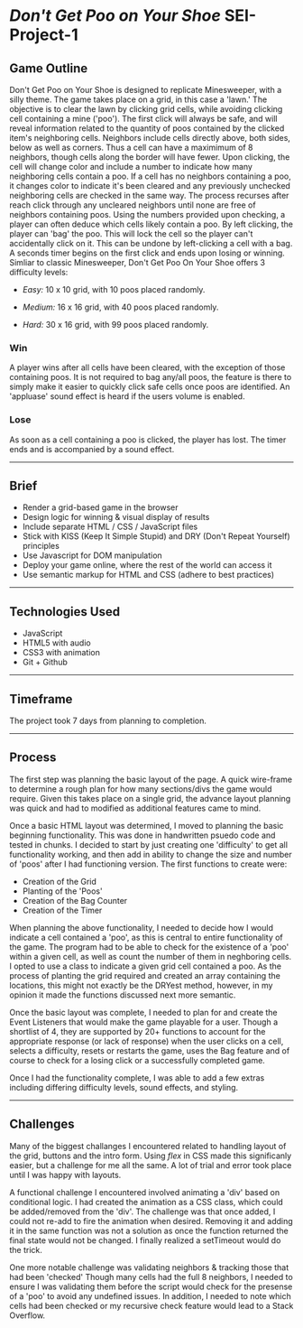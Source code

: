 # ***Don't Get Poo on Your Shoe*** SEI-Project-1

## Game Outline
Don't Get Poo on Your Shoe is designed to replicate Minesweeper, with a silly theme. The game takes place on a grid, in this case a 'lawn.' The objective is to clear the lawn by clicking grid cells, while avoiding clicking cell containing a mine ('poo'). The first click will always be safe, and will reveal information related to the quantity of poos contained by the clicked item's neighboring cells. Neighbors include cells directly above, both sides, below as well as corners. Thus a cell can have a maximimum of 8 neighbors, though cells along the border will have fewer. Upon clicking, the cell will change color and include a number to indicate how many neighboring cells contain a poo. If a cell has no neighbors containing a poo, it changes color to indicate it's been cleared and any previously unchecked neighboring cells are checked in the same way. The process recurses after reach click through any uncleared neighbors until none are free of neighbors containing poos. Using the numbers provided upon checking, a player can often deduce which cells likely contain a poo. By left clicking, the player can 'bag' the poo. This will lock the cell so the player can't accidentally click on it. This can be undone by left-clicking a cell with a bag. A seconds timer begins on the first click and ends upon losing or winning. Simliar to classic Minesweeper, Don't Get Poo On Your Shoe offers 3 difficulty levels:

* *Easy:* 10 x 10 grid, with 10 poos placed randomly.

* *Medium:* 16 x 16 grid, with 40 poos placed randomly.

* *Hard:* 30 x 16 grid, with 99 poos placed randomly.

### Win
 A player wins after all cells have been cleared, with the exception of those containing poos. It is not required to bag any/all poos, the feature is there to simply make it easier to quickly click safe cells once poos are identified. An 'appluase' sound effect is heard if the users volume is enabled.

### Lose
As soon as a cell containing a poo is clicked, the player has lost. The timer ends and is accompanied by a sound effect.

***
## Brief
* Render a grid-based game in the browser
* Design logic for winning & visual display of results
* Include separate HTML / CSS / JavaScript files
* Stick with KISS (Keep It Simple Stupid) and DRY (Don't Repeat Yourself) principles
* Use Javascript for DOM manipulation
* Deploy your game online, where the rest of the world can access it
* Use semantic markup for HTML and CSS (adhere to best practices)
***
## Technologies Used
* JavaScript
* HTML5 with audio
* CSS3 with animation
* Git + Github
***
## Timeframe
The project took 7 days from planning to completion.
***
## Process
The first step was planning the basic layout of the page. A quick wire-frame to determine a rough plan for how many sections/divs the game would require. Given this takes place on a single grid, the advance layout planning was quick and had to modified as additional features came to mind.

Once a basic HTML layout was determined, I moved to planning the basic beginning functionality. This was done in handwritten psuedo code and tested in chunks. I decided to start by just creating one 'difficulty' to get all functionality working, and then add in ability to change the size and number of 'poos' after I had functioning version. The first functions to create were:
* Creation of the Grid
* Planting of the 'Poos'
* Creation of the Bag Counter
* Creation of the Timer

When planning the above functionality, I needed to decide how I would indicate a cell contained a 'poo', as this is central to entire functionality of the game. The program had to be able to check for the existence of a 'poo' within a given cell, as well as count the number of them in neghboring cells. I opted to use a class to indicate a given grid cell contained a poo. As the process of planting the grid required and created an array containing the locations, this might not exactly be the DRYest method, however, in my opinion it made the functions discussed next more semantic.

Once the basic layout was complete, I needed to plan for and create the Event Listeners that would make the game playable for a user. Though a shortlist of 4, they are supported by 20+ functions to account for the appropriate response (or lack of response) when the user clicks on a cell, selects a difficulty, resets or restarts the game, uses the Bag feature and of course to check for a losing click or a successfully completed game.

Once I had the functionality complete, I was able to add a few extras including differing difficulty levels, sound effects, and styling.
***
## Challenges
Many of the biggest challanges I encountered related to handling layout of the grid, buttons and the intro form. Using *flex* in CSS made this significanly easier, but a challenge for me all the same. A lot of trial and error took place until I was happy with layouts. 

A functional challenge I encountered involved animating a 'div' based on conditional logic. I had created the animation as a CSS class, which could be added/removed from the 'div'. The challenge was that once added, I could not re-add to fire the animation when desired. Removing it and adding it in the same function was not a solution as once the function returned the final state would not be changed. I finally realized a setTimeout would do the trick.

One more notable challenge was validating neighbors & tracking those that had been 'checked' Though many cells had the full 8 neighbors, I needed to ensure I was validating them before the script would check for the presense of a 'poo' to avoid any undefined issues. In addition, I needed to note which cells had been checked or my recursive check feature would lead to a Stack Overflow.